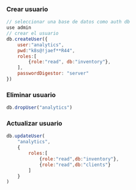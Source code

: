 ### Crear usuario
```js
// seleccionar una base de datos como auth db
use admin
// crear el usuario
db.createUser({
    user:"analytics",
    pwd:"k8s@!jaef**R44",
    roles:[
        {role:"read", db:"inventory"},
    ],
    passwordDigestor: "server"
})
```
### Eliminar usuario
```js
db.dropUser("analytics")
```

### Actualizar usuario
```js
db.updateUser(
    "analytics",
    {
        roles:[
            {role:"read",db:"inventory"},
            {role:"read",db:"clients"}
        ]
    }
)
```
